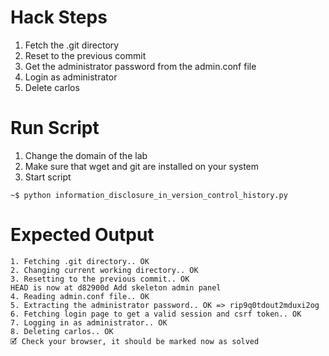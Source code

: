 # Hack Steps

1. Fetch the .git directory
2. Reset to the previous commit
3. Get the administrator password from the admin.conf file
4. Login as administrator
5. Delete carlos

# Run Script

1. Change the domain of the lab
2. Make sure that wget and git are installed on your system
3. Start script

```
~$ python information_disclosure_in_version_control_history.py
```

# Expected Output

```
1. Fetching .git directory.. OK
2. Changing current working directory.. OK
3. Resetting to the previous commit.. OK
HEAD is now at d82900d Add skeleton admin panel
4. Reading admin.conf file.. OK
5. Extracting the administrator password.. OK => rip9q0tdout2mduxi2og
6. Fetching login page to get a valid session and csrf token.. OK
7. Logging in as administrator.. OK
8. Deleting carlos.. OK
🗹 Check your browser, it should be marked now as solved
``` 
